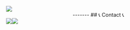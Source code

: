 <img src="https://capsule-render.vercel.app/api?type=soft&color=FFE4E1&&fontColor=FFFFFF&animation=twinkling&height=200&section=header&text=Hello%20I'm%20Kang%20yewon&fontSize=40" />
<div align="center">
 -------
## 📞 Contact 📞
<div style="display:flex; flex-direction:row;">
 <a href="https://www.instagram.com/ye_lucy/"><img src="https://img.shields.io/badge/Instagram-E4405F?style=for-the-badge&logo=Instagram&logoColor=white"/></a>
  <a href="https://m.blog.naver.com/won98922?tab=1" target="_blank"><img src="https://img.shields.io/badge/Naver Blog-2DB400?style=for-the-badge&logo=Naver&logoColor=white"/></a>
</div><br>
</div>
